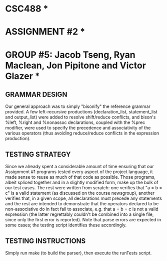# CSC488                                                              *
# ASSIGNMENT #2                                                       *
# GROUP #5: Jacob Tseng, Ryan Maclean, Jon Pipitone and Victor Glazer *

## GRAMMAR DESIGN
Our general approach was to simply "bisonify" the reference grammar provided. A 
few left-recursive productions (declaration_list, statement_list and 
output_list) were added to resolve shift/reduce conflicts, and bison's %left, 
%right and %nonassoc declarations, coupled with the %prec modifier, were used 
to specify the precedence and associativity of the various operators (thus
avoiding reduce/reduce conflicts in the expression production).

## TESTING STRATEGY
Since we already spent a considerable amount of time ensuring that our 
Assignment #1 programs tested every aspect of the project language, it made 
sense to reuse as much of that code as possible. Those programs, albeit spliced
together and in a slightly modified form, make up the bulk of our test cases.
The rest were written from scratch: one verifies that "a = b = c" is a valid 
statement (as discussed on the course newsgroup), another verifies that, in a 
given scope, all declarations must precede any statements and the rest are 
intended to demonstrate that the operators declared to be non-associative do in
fact fail to associate, e.g. that a = b = c is not a valid expression (the 
latter regrettably couldn't be combined into a single file, since only the 
first error is reported). Note that parse errors are expected in some cases; 
the testing script identifies these accordingly.

## TESTING INSTRUCTIONS
Simply run make (to build the parser), then execute the runTests script.
